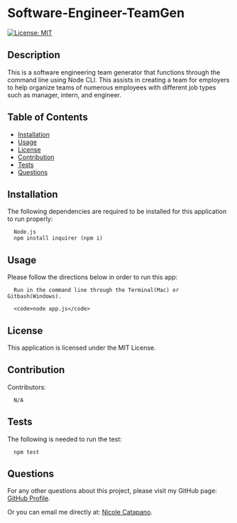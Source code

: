  # Software-Engineer-TeamGen
  [![License: MIT](https://img.shields.io/badge/License-MIT-yellow.svg)](https://opensource.org/licenses/MIT)
   

  ## Description

  This is a software engineering team generator that functions through the command line using Node CLI. This assists in creating a team for employers to help organize teams of numerous employees with different job types such as manager, intern, and engineer. 

  
  ## Table of Contents
  
  * [Installation](#installation)
  * [Usage](#usage)
  * [License](#license)
  * [Contribution](#contribution)
  * [Tests](#tests)
  * [Questions](#questions)
 

  ## Installation

  The following dependencies are required to be installed for this application to run properly:
      
      Node.js
      npm install inquirer (npm i)


  ## Usage

  Please follow the directions below in order to run this app:

      Run in the command line through the Terminal(Mac) or Gitbash(Windows).
      
      <code>node app.js</code>


  ## License

  This application is licensed under the MIT License. 


  ## Contribution

  Contributors:

      N/A

    
  ## Tests
  The following is needed to run the test: 

      npm test
      
    
  ## Questions

  For any other questions about this project, please visit my GitHub page: [GitHub Profile](https://github.com/nsc9605/Software-Engineer-TeamGen).
    
  Or you can email me directly at: [Nicole Catapano](mailto:nsc9605@gmail.com).
  
